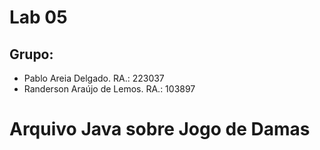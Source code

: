 # Lab 05

## Grupo:

* Pablo Areia Delgado. RA.: 223037
* Randerson Araújo de Lemos. RA.: 103897

# Arquivo Java sobre Jogo de Damas
